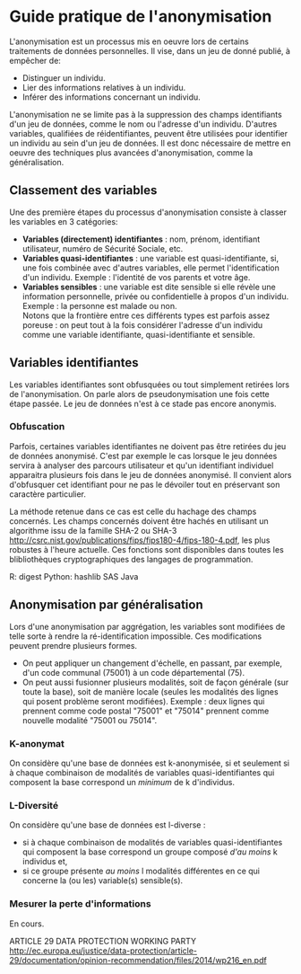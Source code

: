 # Guide pratique de l'anonymisation

L'anonymisation est un processus mis en oeuvre lors de certains traitements de données personnelles. Il vise, dans un jeu de donné publié, à empêcher de:

* Distinguer un individu.
* Lier des informations relatives à un individu.
* Inférer des informations concernant un individu.

L'anonymisation ne se limite pas à la suppression des champs identifiants d'un jeu de données, comme le nom ou l'adresse d'un individu. D'autres variables, qualifiées de réidentifiantes, peuvent être utilisées pour identifier un individu au sein d'un jeu de données. Il est donc nécessaire de mettre en oeuvre des techniques plus avancées d'anonymisation, comme la généralisation.

## Classement des variables

Une des première étapes du processus d'anonymisation consiste à classer les variables en 3 catégories:

* **Variables (directement) identifiantes** : nom, prénom, identifiant utilisateur, numéro de Sécurité Sociale, etc.
* **Variables quasi-identifiantes** : une variable est quasi-identifiante, si, une fois combinée avec d'autres variables, elle permet l'identification d'un individu. Exemple : l'identité de vos parents et votre âge.
* **Variables sensibles** : une variable est dite sensible si elle révèle une information personnelle, privée ou confidentielle à propos d'un individu. Exemple : la personne est malade ou non.  
Notons que la frontière entre ces différents types est parfois assez poreuse : on peut tout à la fois considérer l'adresse d'un individu comme une variable identifiante, quasi-identifiante et sensible. 

## Variables identifiantes

Les variables identifiantes sont obfusquées ou tout simplement retirées lors de l'anonymisation.
On parle alors de pseudonymisation une fois cette étape passée. Le jeu de données n'est à ce stade pas encore anonymis.

### Obfuscation

Parfois, certaines variables identifiantes ne doivent pas être retirées du jeu de données anonymisé. C'est par exemple le cas lorsque le jeu données servira à analyser des parcours utilisateur et qu'un identifiant individuel apparaitra plusieurs fois dans le jeu de données anonymisé. Il convient alors d'obfusquer cet identifiant pour ne pas le dévoiler tout en préservant son caractère particulier.

La méthode retenue dans ce cas est celle du hachage des champs concernés. Les champs concernés doivent être hachés en utilisant un algorithme issu de la famille SHA-2 ou SHA-3 http://csrc.nist.gov/publications/fips/fips180-4/fips-180-4.pdf, les plus robustes à l'heure actuelle. Ces fonctions sont disponibles dans toutes les blibliothèques cryptographiques des langages de programmation.

R: digest
Python: hashlib
SAS
Java


## Anonymisation par généralisation

Lors d'une anonymisation par aggrégation, les variables sont modifiées de telle sorte à rendre la ré-identification impossible. Ces modifications peuvent prendre plusieurs formes.  
+ On peut appliquer un changement d'échelle, en passant, par exemple, d'un code communal (75001) à un code départemental (75).  
+ On peut aussi fusionner plusieurs modalités, soit de façon générale (sur toute la base), soit de manière locale (seules les modalités des lignes qui posent problème seront modifiées). Exemple : deux lignes qui prennent comme code postal "75001" et "75014" prennent comme nouvelle modalité "75001 ou 75014".

### K-anonymat
On considère qu'une base de données est k-anonymisée, si et seulement si à chaque combinaison de modalités de variables quasi-identifiantes qui composent la base correspond un *minimum* de k d'individus.

### L-Diversité
On considère qu'une base de données est l-diverse :
+ si à chaque combinaison de modalités de variables quasi-identifiantes qui composent la base correspond un groupe composé *d'au moins* k individus et,
+ si ce groupe présente *au moins* l modalités différentes en ce qui concerne la (ou les) variable(s) sensible(s).

### Mesurer la perte d'informations  
En cours.  


ARTICLE 29 DATA PROTECTION WORKING PARTY
http://ec.europa.eu/justice/data-protection/article-29/documentation/opinion-recommendation/files/2014/wp216_en.pdf

